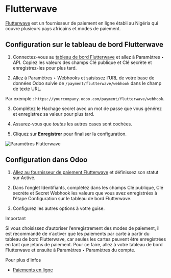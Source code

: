 # Flutterwave

[Flutterwave](https://flutterwave.com/) est un fournisseur de paiement en
ligne établi au Nigéria qui couvre plusieurs pays africains et modes de
paiement.

## Configuration sur le tableau de bord Flutterwave

  1. Connectez-vous au [tableau de bord Flutterwave](https://dashboard.flutterwave.com/) et allez à Paramètres ‣ API. Copiez les valeurs des champs Clé publique et Clé secrète et enregistrez-les pour plus tard.

  2. Allez à Paramètres ‣ Webhooks et saisissez l’URL de votre base de données Odoo suivie de `/payment/flutterwave/webhook` dans le champ de texte URL.

Par exemple : `https://yourcompany.odoo.com/payment/flutterwave/webhook`.

  3. Complétez le Hachage secret avec un mot de passe que vous générez et enregistrez sa valeur pour plus tard.

  4. Assurez-vous que _toutes_ les autres cases sont cochées.

  5. Cliquez sur **Enregistrer** pour finaliser la configuration.

![Paramètres Flutterwave](../../../_images/flutterwave-settings.png)

## Configuration dans Odoo

  1. [Allez au fournisseur de paiement Flutterwave](../payment_providers.html#payment-providers-add-new) et définissez son statut sur Activé.

  2. Dans l’onglet Identifiants, complétez dans les champs Clé publique, Clé secrète et Secret Webhook les valeurs que vous avez enregistrées à l’étape Configuration sur le tableau de bord Flutterwave.

  3. Configurez les autres options à votre guise.

Important

Si vous choisissez d’autoriser l’enregistrement des modes de paiement, il est
recommandé de n’activer que les paiements par carte à partir du tableau de
bord Flutterwave, car seules les cartes peuvent être enregistrées en tant que
jetons de paiement. Pour ce faire, allez à votre tableau de bord Flutterwave
et ensuite à Paramètres ‣ Paramètres du compte.

Pour plus d'infos

  * [Paiements en ligne](../payment_providers.html)

